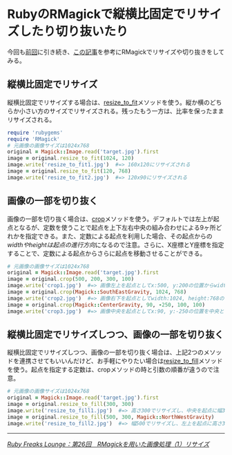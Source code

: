 # <span>RubyのRMagickで</span><span>縦横比固定でリサイズしたり切り抜いたり</span>

今回も[前回](/2011/03/21/ruby-rmagick-imagemagick-resize-scale-thumbnail-sample)に引き続き、[この記事](http://gihyo.jp/dev/serial/01/ruby/0026?page=2)を参考にRMagickでリサイズや切り抜きをしてみる。

<!-- READMORE -->

## 縦横比固定でリサイズ

縦横比固定でリサイズする場合は、[resize\_to\_fit](http://studio.imagemagick.org/RMagick/doc/image3.html#resize_to_fit)メソッドを使う。縦か横のどちらか小さい方のサイズでリサイズされる。残ったもう一方は、比率を保ったままリサイズされる。

~~~ ruby
require 'rubygems'
require 'RMagick'
# 元画像の画像サイズは1024x768
original = Magick::Image.read('target.jpg').first
image = original.resize_to_fit(1024, 120)
image.write('resize_to_fit1.jpg')  #=> 160x120にリサイズされる
image = original.resize_to_fit(120, 768)
image.write('resize_to_fit2.jpg')  #=> 120x90にリサイズされる
~~~


## 画像の一部を切り抜く

画像の一部を切り抜く場合は、[crop](http://studio.imagemagick.org/RMagick/doc/image1.html#crop)メソッドを使う。デフォルトでは左上が起点となるが、定数を使うことで起点を上下左右中央の組み合わせによる9ヶ所どれかを指定できる。また、定数による起点を利用した場合、その起点からの*widthやheightは起点の進行方向*になるので注意。さらに、X座標とY座標を指定することで、定数による起点からさらに起点を移動させることができる。

~~~ ruby
# 元画像の画像サイズは1024x768
original = Magick::Image.read('target.jpg').first
image = original.crop(500, 200, 300, 100)
image.write('crop1.jpg')  #=> 画像左上を起点としてx:500, y:200の位置からwidth:300, height:100のサイズで切り取り
image = original.crop(Magick::SouthEastGravity, 1024, 768)
image.write('crop2.jpg')  #=> 画像右下を起点としてwidth:1024, height:768のサイズで切り取り＝元画像と同じサイズ
image = original.crop(Magick::CenterGravity, 90, -250, 100, 100)
image.write('crop3.jpg')  #=> 画像中央を起点としてx:90, y:-250の位置を中央としてwidth:100, height:100のサイズで切り取り
~~~


## 縦横比固定でリサイズしつつ、画像の一部を切り抜く

縦横比固定でリサイズしつつ、画像の一部を切り抜く場合は、上記2つのメソッドを連携させてもいいんだけど、お手軽にやりたい場合は[resize\_to\_fill](http://studio.imagemagick.org/RMagick/doc/image3.html#resize_to_fill)メソッドを使う。起点を指定する定数は、cropメソッドの時と引数の順番が違うので注意。

~~~ ruby
# 元画像の画像サイズは1024x768
original = Magick::Image.read('target.jpg').first
image = original.resize_to_fill(300, 300)
image.write('resize_to_fill1.jpg')  #=> 高さ300でリサイズし、中央を起点に幅300で切り取り
image = original.resize_to_fill(500, 300, Magick::NorthWestGravity)
image.write('resize_to_fill2.jpg')  #=> 幅500でリサイズし、左上を起点に高さ300で切り取り
~~~


---

<cite>[Ruby Freaks Lounge：第26回　RMagickを用いた画像処理（1）リサイズ](http://gihyo.jp/dev/serial/01/ruby/0026?page=2)</cite>
